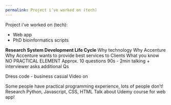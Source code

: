 ```yaml
---
permalink: Project i’ve worked on (tech)
---
```

Project i’ve worked on (tech):
- Web app 
- PhD bioinformatics scripts 

**Research System Development Life Cycle** 
Why technology 
Why Accenture 
Why Accenture wants to provide best services to Clients 
What you know 
NO PRACTICAL ELEMENT 
Approx. 10 questions 
90s - 2min talking + interviewer asks additional Qs 


Dress code - business casual 
Video on 


Some people have practical programming experience, lots of people don’t! 
Research Python, Javascript, CSS, HTML 
Talk about Udemy course for web app!